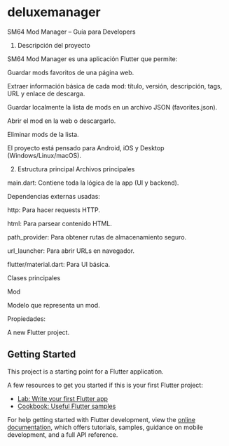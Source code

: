 # deluxemanager

SM64 Mod Manager – Guía para Developers
1. Descripción del proyecto

SM64 Mod Manager es una aplicación Flutter que permite:

Guardar mods favoritos de una página web.

Extraer información básica de cada mod: título, versión, descripción, tags, URL y enlace de descarga.

Guardar localmente la lista de mods en un archivo JSON (favorites.json).

Abrir el mod en la web o descargarlo.

Eliminar mods de la lista.

El proyecto está pensado para Android, iOS y Desktop (Windows/Linux/macOS).

2. Estructura principal
Archivos principales

main.dart: Contiene toda la lógica de la app (UI y backend).

Dependencias externas usadas:

http: Para hacer requests HTTP.

html: Para parsear contenido HTML.

path_provider: Para obtener rutas de almacenamiento seguro.

url_launcher: Para abrir URLs en navegador.

flutter/material.dart: Para UI básica.

Clases principales

Mod

Modelo que representa un mod.

Propiedades:

A new Flutter project.

## Getting Started

This project is a starting point for a Flutter application.

A few resources to get you started if this is your first Flutter project:

- [Lab: Write your first Flutter app](https://docs.flutter.dev/get-started/codelab)
- [Cookbook: Useful Flutter samples](https://docs.flutter.dev/cookbook)

For help getting started with Flutter development, view the
[online documentation](https://docs.flutter.dev/), which offers tutorials,
samples, guidance on mobile development, and a full API reference.
